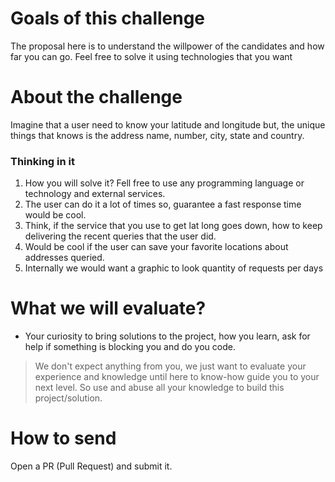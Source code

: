 # Goals of this challenge

The proposal here is to understand the willpower of the candidates and how far you can go.
Feel free to solve it using technologies that you want

# About the challenge

Imagine that a user need to know your latitude and longitude but, the unique things that knows is the address name, number, city, state and country.

### Thinking in it

1. How you will solve it? Fell free to use any programming language or technology and external services.
2. The user can do it a lot of times so, guarantee a fast response time would be cool.
3. Think, if the service that you use to get lat long goes down, how to keep delivering the recent queries that the user did.
4. Would be cool if the user can save your favorite locations about addresses queried.
5. Internally we would want a graphic to look quantity of requests per days

# What we will evaluate?

- Your curiosity to bring solutions to the project, how you learn, ask for help if something is blocking you and do you code.

> We don't expect anything from you, we just want to evaluate your experience and knowledge until here to know-how guide you to your next level. So use and abuse all your knowledge to build this project/solution.

# How to send 

Open a PR (Pull Request) and submit it.
